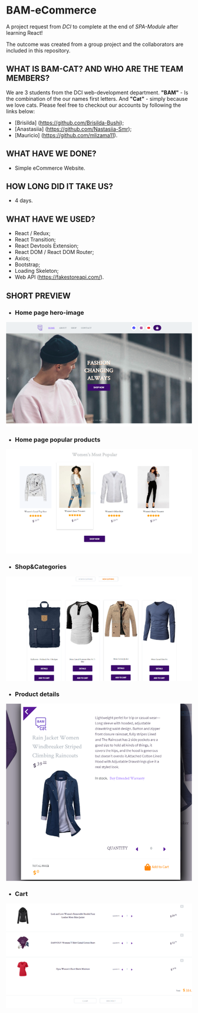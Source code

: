 # BAM-eCommerce
A project request from *DCI* to complete at the end of *SPA-Module* after learning React!

The outcome was created from a group project and the collaborators are included in this repository.

## WHAT IS BAM-CAT? AND WHO ARE THE TEAM MEMBERS?

We are 3 students from the DCI web-development department. **"BAM"** - Is the combination of the our names first letters. And **"Cat"** - simply because we love cats. Please feel free to checkout our accounts by following the links below: 

- [Brisilda] (https://github.com/Brisilda-Bushi);
- [Anastasiia] (https://github.com/Nastasiia-Smr);
- [Mauricio] (https://github.com/mlizama11).
## WHAT HAVE WE DONE?

- Simple eCommerce Website.

## HOW LONG DID IT TAKE US?

- 4 days.

## WHAT HAVE WE USED?

- React / Redux;
- React Transition;
- React Devtools Extension;
- React DOM / React DOM Router;
- Axios;
- Bootstrap;
- Loading Skeleton;
- Web API (https://fakestoreapi.com/).

## SHORT PREVIEW

- ### __Home page hero-image__
![BamCat](preview/home-page-capture.png)

- ### __Home page popular products__
![BamCat](preview/home-page-popular-capture.png)

- ### __Shop&Categories__
![BamCat](preview/shop-capture.png)

- ### __Product details__
![BamCat](preview/modal-product-capture.png)

- ### __Cart__
![BamCat](preview/cart-capture.png)